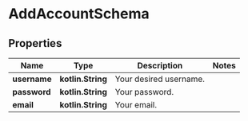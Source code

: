 
# AddAccountSchema

## Properties
Name | Type | Description | Notes
------------ | ------------- | ------------- | -------------
**username** | **kotlin.String** | Your desired username. | 
**password** | **kotlin.String** | Your password. | 
**email** | **kotlin.String** | Your email. | 



